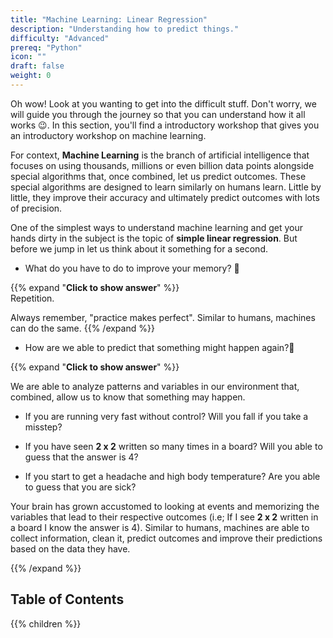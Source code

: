 ```yaml
---
title: "Machine Learning: Linear Regression"
description: "Understanding how to predict things."
difficulty: "Advanced"
prereq: "Python"
icon: ""
draft: false
weight: 0
---
```


Oh wow! Look at you wanting to get into the difficult stuff. Don't worry, we will guide you through the journey so that you can understand how it all works 😉. In this section, you'll find a introductory workshop that gives you an introductory workshop on machine learning.

For context, **Machine Learning** is the branch of artificial intelligence that focuses on using thousands, millions or even billion data points alongside special algorithms that, once combined, let us predict outcomes. These special algorithms are designed to learn similarly on humans learn. Little by little, they improve their accuracy and ultimately predict outcomes with lots of precision.

One of the simplest ways to understand machine learning and get your hands dirty in the subject is the topic of **simple linear regression**. But before we jump in let us think about it something for a second.

- What do you have to do to improve your memory? 🤔

{{% expand "**Click to show answer**" %}}  
Repetition.

Always remember, "practice makes perfect". Similar to humans, machines can do the same.
{{% /expand %}}

- How are we able to predict that something might happen again?🤔

{{% expand "**Click to show answer**" %}}

We are able to analyze patterns and variables in our environment that, combined, allow us to know that something may happen.

- If you are running very fast without control? Will you fall if you take a misstep?

- If you have seen  **2 x 2** written so many times in a board? Will you able to guess that the answer is 4?

- If you start to get a headache and high body temperature? Are you able to guess that you are sick? 

Your brain has grown accustomed to looking at events and memorizing the variables that lead to their respective outcomes (i.e; If I see **2 x 2** written in a board I know the answer is 4). Similar to humans, machines are able to collect information, clean it, predict outcomes and improve their predictions based on the data they have.

{{% /expand %}}

## Table of Contents
{{% children %}}
